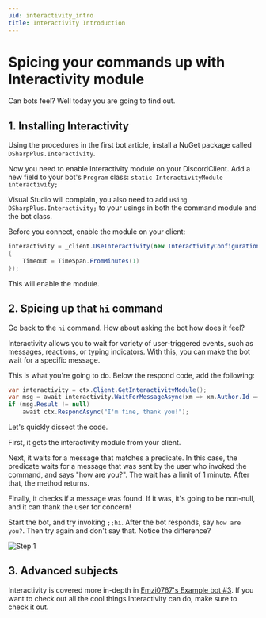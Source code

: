 ```yaml
---
uid: interactivity_intro
title: Interactivity Introduction
---
```


# Spicing your commands up with Interactivity module

Can bots feel? Well today you are going to find out.

## 1. Installing Interactivity

Using the procedures in the first bot article, install a NuGet package called `DSharpPlus.Interactivity`.

Now you need to enable Interactivity module on your DiscordClient. Add a new field to your bot's `Program` class: 
`static InteractivityModule interactivity;`

Visual Studio will complain, you also need to add `using DSharpPlus.Interactivity;` to your usings in both the command module 
and the bot class.

Before you connect, enable the module on your client: 

```cs
interactivity = _client.UseInteractivity(new InteractivityConfiguration()
{
    Timeout = TimeSpan.FromMinutes(1)
});
```

This will enable the module.

## 2. Spicing up that `hi` command

Go back to the `hi` command. How about asking the bot how does it feel?

Interactivity allows you to wait for variety of user-triggered events, such as messages, reactions, or typing indicators. With 
this, you can make the bot wait for a specific message.

This is what you're going to do. Below the respond code, add the following:

```cs
var interactivity = ctx.Client.GetInteractivityModule();
var msg = await interactivity.WaitForMessageAsync(xm => xm.Author.Id == ctx.User.Id && xm.Content.ToLower() == "how are you?", TimeSpan.FromMinutes(1));
if (msg.Result != null)
	await ctx.RespondAsync("I'm fine, thank you!");
```

Let's quickly dissect the code.

First, it gets the interactivity module from your client.

Next, it waits for a message that matches a predicate. In this case, the predicate waits for a message that was sent by the 
user who invoked the command, and says "how are you?". The wait has a limit of 1 minute. After that, the method returns.

Finally, it checks if a message was found. If it was, it's going to be non-null, and it can thank the user for concern!

Start the bot, and try invoking `;;hi`. After the bot responds, say `how are you?`. Then try again and don't say that. Notice 
the difference?

![Step 1](/images/04_01_hi_how_are_you.png "Hi! How are you?")

## 3. Advanced subjects

Interactivity is covered more in-depth in [Emzi0767's Example bot #3](https://github.com/Emzi0767/DSharpPlus-Example-Bot/tree/master/DSPlus.Examples.CSharp.Ex03 "Example Bot #3"). If you want to check out all the cool things Interactivity can 
do, make sure to check it out.
